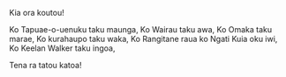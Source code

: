 Kia ora koutou!

Ko Tapuae-o-uenuku taku maunga,
Ko Wairau taku awa,
Ko Omaka taku marae,
Ko kurahaupo taku waka,
Ko Rangitane raua ko Ngati Kuia oku iwi,
Ko Keelan Walker taku ingoa,

Tena ra tatou katoa!